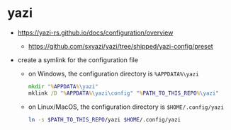 # yazi

- https://yazi-rs.github.io/docs/configuration/overview
  - https://github.com/sxyazi/yazi/tree/shipped/yazi-config/preset

- create a symlink for the configuration file

  - on Windows, the configuration directory is `%APPDATA%\yazi`

    ```bat
    mkdir "%APPDATA%\yazi"
    mklink /D "%APPDATA%\yazi\config" "%PATH_TO_THIS_REPO%\yazi"
    ```

  - on Linux/MacOS, the configuration directory is `$HOME/.config/yazi`
    ```sh
    ln -s $PATH_TO_THIS_REPO/yazi $HOME/.config/yazi
    ```
